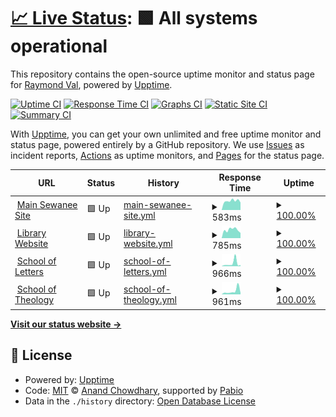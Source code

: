# [📈 Live Status](https://sewanee-raval.github.io/upptime): <!--live status--> **🟩 All systems operational**

This repository contains the open-source uptime monitor and status page for [Raymond Val](www.sewanee.edu), powered by [Upptime](https://github.com/upptime/upptime).

[![Uptime CI](https://github.com/sewanee-raval/upptime/workflows/Uptime%20CI/badge.svg)](https://github.com/sewanee-raval/upptime/actions?query=workflow%3A%22Uptime+CI%22)
[![Response Time CI](https://github.com/sewanee-raval/upptime/workflows/Response%20Time%20CI/badge.svg)](https://github.com/sewanee-raval/upptime/actions?query=workflow%3A%22Response+Time+CI%22)
[![Graphs CI](https://github.com/sewanee-raval/upptime/workflows/Graphs%20CI/badge.svg)](https://github.com/sewanee-raval/upptime/actions?query=workflow%3A%22Graphs+CI%22)
[![Static Site CI](https://github.com/sewanee-raval/upptime/workflows/Static%20Site%20CI/badge.svg)](https://github.com/sewanee-raval/upptime/actions?query=workflow%3A%22Static+Site+CI%22)
[![Summary CI](https://github.com/sewanee-raval/upptime/workflows/Summary%20CI/badge.svg)](https://github.com/sewanee-raval/upptime/actions?query=workflow%3A%22Summary+CI%22)

With [Upptime](https://upptime.js.org), you can get your own unlimited and free uptime monitor and status page, powered entirely by a GitHub repository. We use [Issues](https://github.com/sewanee-raval/upptime/issues) as incident reports, [Actions](https://github.com/sewanee-raval/upptime/actions) as uptime monitors, and [Pages](https://sewanee-raval.github.io/upptime) for the status page.

<!--start: status pages-->
<!-- This summary is generated by Upptime (https://github.com/upptime/upptime) -->
<!-- Do not edit this manually, your changes will be overwritten -->
<!-- prettier-ignore -->
| URL | Status | History | Response Time | Uptime |
| --- | ------ | ------- | ------------- | ------ |
| <img alt="" src="https://icons.duckduckgo.com/ip3/new.sewanee.edu.ico" height="13"> [Main Sewanee Site](https://new.sewanee.edu) | 🟩 Up | [main-sewanee-site.yml](https://github.com/Sewanee-raval/upptime/commits/HEAD/history/main-sewanee-site.yml) | <details><summary><img alt="Response time graph" src="./graphs/main-sewanee-site/response-time-week.png" height="20"> 583ms</summary><br><a href="https://sewanee-raval.github.io/upptime/history/main-sewanee-site"><img alt="Response time 587" src="https://img.shields.io/endpoint?url=https%3A%2F%2Fraw.githubusercontent.com%2FSewanee-raval%2Fupptime%2FHEAD%2Fapi%2Fmain-sewanee-site%2Fresponse-time.json"></a><br><a href="https://sewanee-raval.github.io/upptime/history/main-sewanee-site"><img alt="24-hour response time 597" src="https://img.shields.io/endpoint?url=https%3A%2F%2Fraw.githubusercontent.com%2FSewanee-raval%2Fupptime%2FHEAD%2Fapi%2Fmain-sewanee-site%2Fresponse-time-day.json"></a><br><a href="https://sewanee-raval.github.io/upptime/history/main-sewanee-site"><img alt="7-day response time 583" src="https://img.shields.io/endpoint?url=https%3A%2F%2Fraw.githubusercontent.com%2FSewanee-raval%2Fupptime%2FHEAD%2Fapi%2Fmain-sewanee-site%2Fresponse-time-week.json"></a><br><a href="https://sewanee-raval.github.io/upptime/history/main-sewanee-site"><img alt="30-day response time 543" src="https://img.shields.io/endpoint?url=https%3A%2F%2Fraw.githubusercontent.com%2FSewanee-raval%2Fupptime%2FHEAD%2Fapi%2Fmain-sewanee-site%2Fresponse-time-month.json"></a><br><a href="https://sewanee-raval.github.io/upptime/history/main-sewanee-site"><img alt="1-year response time 587" src="https://img.shields.io/endpoint?url=https%3A%2F%2Fraw.githubusercontent.com%2FSewanee-raval%2Fupptime%2FHEAD%2Fapi%2Fmain-sewanee-site%2Fresponse-time-year.json"></a></details> | <details><summary><a href="https://sewanee-raval.github.io/upptime/history/main-sewanee-site">100.00%</a></summary><a href="https://sewanee-raval.github.io/upptime/history/main-sewanee-site"><img alt="All-time uptime 100.00%" src="https://img.shields.io/endpoint?url=https%3A%2F%2Fraw.githubusercontent.com%2FSewanee-raval%2Fupptime%2FHEAD%2Fapi%2Fmain-sewanee-site%2Fuptime.json"></a><br><a href="https://sewanee-raval.github.io/upptime/history/main-sewanee-site"><img alt="24-hour uptime 100.00%" src="https://img.shields.io/endpoint?url=https%3A%2F%2Fraw.githubusercontent.com%2FSewanee-raval%2Fupptime%2FHEAD%2Fapi%2Fmain-sewanee-site%2Fuptime-day.json"></a><br><a href="https://sewanee-raval.github.io/upptime/history/main-sewanee-site"><img alt="7-day uptime 100.00%" src="https://img.shields.io/endpoint?url=https%3A%2F%2Fraw.githubusercontent.com%2FSewanee-raval%2Fupptime%2FHEAD%2Fapi%2Fmain-sewanee-site%2Fuptime-week.json"></a><br><a href="https://sewanee-raval.github.io/upptime/history/main-sewanee-site"><img alt="30-day uptime 100.00%" src="https://img.shields.io/endpoint?url=https%3A%2F%2Fraw.githubusercontent.com%2FSewanee-raval%2Fupptime%2FHEAD%2Fapi%2Fmain-sewanee-site%2Fuptime-month.json"></a><br><a href="https://sewanee-raval.github.io/upptime/history/main-sewanee-site"><img alt="1-year uptime 100.00%" src="https://img.shields.io/endpoint?url=https%3A%2F%2Fraw.githubusercontent.com%2FSewanee-raval%2Fupptime%2FHEAD%2Fapi%2Fmain-sewanee-site%2Fuptime-year.json"></a></details>
| <img alt="" src="https://icons.duckduckgo.com/ip3/library.sewanee.edu.ico" height="13"> [Library Website](https://library.sewanee.edu) | 🟩 Up | [library-website.yml](https://github.com/Sewanee-raval/upptime/commits/HEAD/history/library-website.yml) | <details><summary><img alt="Response time graph" src="./graphs/library-website/response-time-week.png" height="20"> 785ms</summary><br><a href="https://sewanee-raval.github.io/upptime/history/library-website"><img alt="Response time 723" src="https://img.shields.io/endpoint?url=https%3A%2F%2Fraw.githubusercontent.com%2FSewanee-raval%2Fupptime%2FHEAD%2Fapi%2Flibrary-website%2Fresponse-time.json"></a><br><a href="https://sewanee-raval.github.io/upptime/history/library-website"><img alt="24-hour response time 865" src="https://img.shields.io/endpoint?url=https%3A%2F%2Fraw.githubusercontent.com%2FSewanee-raval%2Fupptime%2FHEAD%2Fapi%2Flibrary-website%2Fresponse-time-day.json"></a><br><a href="https://sewanee-raval.github.io/upptime/history/library-website"><img alt="7-day response time 785" src="https://img.shields.io/endpoint?url=https%3A%2F%2Fraw.githubusercontent.com%2FSewanee-raval%2Fupptime%2FHEAD%2Fapi%2Flibrary-website%2Fresponse-time-week.json"></a><br><a href="https://sewanee-raval.github.io/upptime/history/library-website"><img alt="30-day response time 822" src="https://img.shields.io/endpoint?url=https%3A%2F%2Fraw.githubusercontent.com%2FSewanee-raval%2Fupptime%2FHEAD%2Fapi%2Flibrary-website%2Fresponse-time-month.json"></a><br><a href="https://sewanee-raval.github.io/upptime/history/library-website"><img alt="1-year response time 723" src="https://img.shields.io/endpoint?url=https%3A%2F%2Fraw.githubusercontent.com%2FSewanee-raval%2Fupptime%2FHEAD%2Fapi%2Flibrary-website%2Fresponse-time-year.json"></a></details> | <details><summary><a href="https://sewanee-raval.github.io/upptime/history/library-website">100.00%</a></summary><a href="https://sewanee-raval.github.io/upptime/history/library-website"><img alt="All-time uptime 99.99%" src="https://img.shields.io/endpoint?url=https%3A%2F%2Fraw.githubusercontent.com%2FSewanee-raval%2Fupptime%2FHEAD%2Fapi%2Flibrary-website%2Fuptime.json"></a><br><a href="https://sewanee-raval.github.io/upptime/history/library-website"><img alt="24-hour uptime 100.00%" src="https://img.shields.io/endpoint?url=https%3A%2F%2Fraw.githubusercontent.com%2FSewanee-raval%2Fupptime%2FHEAD%2Fapi%2Flibrary-website%2Fuptime-day.json"></a><br><a href="https://sewanee-raval.github.io/upptime/history/library-website"><img alt="7-day uptime 100.00%" src="https://img.shields.io/endpoint?url=https%3A%2F%2Fraw.githubusercontent.com%2FSewanee-raval%2Fupptime%2FHEAD%2Fapi%2Flibrary-website%2Fuptime-week.json"></a><br><a href="https://sewanee-raval.github.io/upptime/history/library-website"><img alt="30-day uptime 100.00%" src="https://img.shields.io/endpoint?url=https%3A%2F%2Fraw.githubusercontent.com%2FSewanee-raval%2Fupptime%2FHEAD%2Fapi%2Flibrary-website%2Fuptime-month.json"></a><br><a href="https://sewanee-raval.github.io/upptime/history/library-website"><img alt="1-year uptime 99.99%" src="https://img.shields.io/endpoint?url=https%3A%2F%2Fraw.githubusercontent.com%2FSewanee-raval%2Fupptime%2FHEAD%2Fapi%2Flibrary-website%2Fuptime-year.json"></a></details>
| <img alt="" src="https://icons.duckduckgo.com/ip3/letters.sewanee.edu.ico" height="13"> [School of Letters](https://letters.sewanee.edu/) | 🟩 Up | [school-of-letters.yml](https://github.com/Sewanee-raval/upptime/commits/HEAD/history/school-of-letters.yml) | <details><summary><img alt="Response time graph" src="./graphs/school-of-letters/response-time-week.png" height="20"> 966ms</summary><br><a href="https://sewanee-raval.github.io/upptime/history/school-of-letters"><img alt="Response time 440" src="https://img.shields.io/endpoint?url=https%3A%2F%2Fraw.githubusercontent.com%2FSewanee-raval%2Fupptime%2FHEAD%2Fapi%2Fschool-of-letters%2Fresponse-time.json"></a><br><a href="https://sewanee-raval.github.io/upptime/history/school-of-letters"><img alt="24-hour response time 462" src="https://img.shields.io/endpoint?url=https%3A%2F%2Fraw.githubusercontent.com%2FSewanee-raval%2Fupptime%2FHEAD%2Fapi%2Fschool-of-letters%2Fresponse-time-day.json"></a><br><a href="https://sewanee-raval.github.io/upptime/history/school-of-letters"><img alt="7-day response time 966" src="https://img.shields.io/endpoint?url=https%3A%2F%2Fraw.githubusercontent.com%2FSewanee-raval%2Fupptime%2FHEAD%2Fapi%2Fschool-of-letters%2Fresponse-time-week.json"></a><br><a href="https://sewanee-raval.github.io/upptime/history/school-of-letters"><img alt="30-day response time 509" src="https://img.shields.io/endpoint?url=https%3A%2F%2Fraw.githubusercontent.com%2FSewanee-raval%2Fupptime%2FHEAD%2Fapi%2Fschool-of-letters%2Fresponse-time-month.json"></a><br><a href="https://sewanee-raval.github.io/upptime/history/school-of-letters"><img alt="1-year response time 440" src="https://img.shields.io/endpoint?url=https%3A%2F%2Fraw.githubusercontent.com%2FSewanee-raval%2Fupptime%2FHEAD%2Fapi%2Fschool-of-letters%2Fresponse-time-year.json"></a></details> | <details><summary><a href="https://sewanee-raval.github.io/upptime/history/school-of-letters">100.00%</a></summary><a href="https://sewanee-raval.github.io/upptime/history/school-of-letters"><img alt="All-time uptime 100.00%" src="https://img.shields.io/endpoint?url=https%3A%2F%2Fraw.githubusercontent.com%2FSewanee-raval%2Fupptime%2FHEAD%2Fapi%2Fschool-of-letters%2Fuptime.json"></a><br><a href="https://sewanee-raval.github.io/upptime/history/school-of-letters"><img alt="24-hour uptime 100.00%" src="https://img.shields.io/endpoint?url=https%3A%2F%2Fraw.githubusercontent.com%2FSewanee-raval%2Fupptime%2FHEAD%2Fapi%2Fschool-of-letters%2Fuptime-day.json"></a><br><a href="https://sewanee-raval.github.io/upptime/history/school-of-letters"><img alt="7-day uptime 100.00%" src="https://img.shields.io/endpoint?url=https%3A%2F%2Fraw.githubusercontent.com%2FSewanee-raval%2Fupptime%2FHEAD%2Fapi%2Fschool-of-letters%2Fuptime-week.json"></a><br><a href="https://sewanee-raval.github.io/upptime/history/school-of-letters"><img alt="30-day uptime 100.00%" src="https://img.shields.io/endpoint?url=https%3A%2F%2Fraw.githubusercontent.com%2FSewanee-raval%2Fupptime%2FHEAD%2Fapi%2Fschool-of-letters%2Fuptime-month.json"></a><br><a href="https://sewanee-raval.github.io/upptime/history/school-of-letters"><img alt="1-year uptime 100.00%" src="https://img.shields.io/endpoint?url=https%3A%2F%2Fraw.githubusercontent.com%2FSewanee-raval%2Fupptime%2FHEAD%2Fapi%2Fschool-of-letters%2Fuptime-year.json"></a></details>
| <img alt="" src="https://icons.duckduckgo.com/ip3/theology.sewanee.edu.ico" height="13"> [School of Theology](https://theology.sewanee.edu/) | 🟩 Up | [school-of-theology.yml](https://github.com/Sewanee-raval/upptime/commits/HEAD/history/school-of-theology.yml) | <details><summary><img alt="Response time graph" src="./graphs/school-of-theology/response-time-week.png" height="20"> 961ms</summary><br><a href="https://sewanee-raval.github.io/upptime/history/school-of-theology"><img alt="Response time 559" src="https://img.shields.io/endpoint?url=https%3A%2F%2Fraw.githubusercontent.com%2FSewanee-raval%2Fupptime%2FHEAD%2Fapi%2Fschool-of-theology%2Fresponse-time.json"></a><br><a href="https://sewanee-raval.github.io/upptime/history/school-of-theology"><img alt="24-hour response time 533" src="https://img.shields.io/endpoint?url=https%3A%2F%2Fraw.githubusercontent.com%2FSewanee-raval%2Fupptime%2FHEAD%2Fapi%2Fschool-of-theology%2Fresponse-time-day.json"></a><br><a href="https://sewanee-raval.github.io/upptime/history/school-of-theology"><img alt="7-day response time 961" src="https://img.shields.io/endpoint?url=https%3A%2F%2Fraw.githubusercontent.com%2FSewanee-raval%2Fupptime%2FHEAD%2Fapi%2Fschool-of-theology%2Fresponse-time-week.json"></a><br><a href="https://sewanee-raval.github.io/upptime/history/school-of-theology"><img alt="30-day response time 827" src="https://img.shields.io/endpoint?url=https%3A%2F%2Fraw.githubusercontent.com%2FSewanee-raval%2Fupptime%2FHEAD%2Fapi%2Fschool-of-theology%2Fresponse-time-month.json"></a><br><a href="https://sewanee-raval.github.io/upptime/history/school-of-theology"><img alt="1-year response time 559" src="https://img.shields.io/endpoint?url=https%3A%2F%2Fraw.githubusercontent.com%2FSewanee-raval%2Fupptime%2FHEAD%2Fapi%2Fschool-of-theology%2Fresponse-time-year.json"></a></details> | <details><summary><a href="https://sewanee-raval.github.io/upptime/history/school-of-theology">100.00%</a></summary><a href="https://sewanee-raval.github.io/upptime/history/school-of-theology"><img alt="All-time uptime 100.00%" src="https://img.shields.io/endpoint?url=https%3A%2F%2Fraw.githubusercontent.com%2FSewanee-raval%2Fupptime%2FHEAD%2Fapi%2Fschool-of-theology%2Fuptime.json"></a><br><a href="https://sewanee-raval.github.io/upptime/history/school-of-theology"><img alt="24-hour uptime 100.00%" src="https://img.shields.io/endpoint?url=https%3A%2F%2Fraw.githubusercontent.com%2FSewanee-raval%2Fupptime%2FHEAD%2Fapi%2Fschool-of-theology%2Fuptime-day.json"></a><br><a href="https://sewanee-raval.github.io/upptime/history/school-of-theology"><img alt="7-day uptime 100.00%" src="https://img.shields.io/endpoint?url=https%3A%2F%2Fraw.githubusercontent.com%2FSewanee-raval%2Fupptime%2FHEAD%2Fapi%2Fschool-of-theology%2Fuptime-week.json"></a><br><a href="https://sewanee-raval.github.io/upptime/history/school-of-theology"><img alt="30-day uptime 100.00%" src="https://img.shields.io/endpoint?url=https%3A%2F%2Fraw.githubusercontent.com%2FSewanee-raval%2Fupptime%2FHEAD%2Fapi%2Fschool-of-theology%2Fuptime-month.json"></a><br><a href="https://sewanee-raval.github.io/upptime/history/school-of-theology"><img alt="1-year uptime 100.00%" src="https://img.shields.io/endpoint?url=https%3A%2F%2Fraw.githubusercontent.com%2FSewanee-raval%2Fupptime%2FHEAD%2Fapi%2Fschool-of-theology%2Fuptime-year.json"></a></details>

<!--end: status pages-->

[**Visit our status website →**](https://sewanee-raval.github.io/upptime)

## 📄 License

- Powered by: [Upptime](https://github.com/upptime/upptime)
- Code: [MIT](./LICENSE) © [Anand Chowdhary](https://anandchowdhary.com), supported by [Pabio](https://pabio.com)
- Data in the `./history` directory: [Open Database License](https://opendatacommons.org/licenses/odbl/1-0/)
